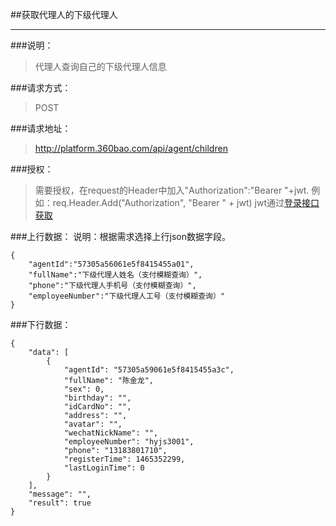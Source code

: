 ##获取代理人的下级代理人

------------
###说明：
> 代理人查询自己的下级代理人信息

###请求方式：
> POST

###请求地址：
> http://platform.360bao.com/api/agent/children

###授权：
> 需要授权，在request的Header中加入"Authorization":"Bearer "+jwt.
  例如：req.Header.Add("Authorization", "Bearer " + jwt)
  jwt通过[登录接口获取](https://github.com/360bao/Manual/blob/master/%E5%BC%80%E6%94%BE%E5%B9%B3%E5%8F%B0/%E9%94%80%E5%94%AE%E7%AE%A1%E7%90%86api/v4/%E8%B4%A6%E5%8F%B7%E6%8E%A7%E5%88%B6/%E7%99%BB%E5%BD%95.md)
  
###上行数据：
说明：根据需求选择上行json数据字段。
```
{
    "agentId":"57305a56061e5f8415455a01",
    "fullName":"下级代理人姓名（支付模糊查询）",
    "phone":"下级代理人手机号（支付模糊查询）",
    "employeeNumber":"下级代理人工号（支付模糊查询）"
}

```

###下行数据：
```
{
    "data": [
        {
            "agentId": "57305a59061e5f8415455a3c",
            "fullName": "陈金龙",
            "sex": 0,
            "birthday": "",
            "idCardNo": "",
            "address": "",
            "avatar": "",
            "wechatNickName": "",
            "employeeNumber": "hyjs3001",
            "phone": "13183801710",
            "registerTime": 1465352299,
            "lastLoginTime": 0
        }
    ],
    "message": "",
    "result": true
}
```

